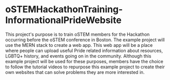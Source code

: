 # oSTEMHackathonTraining-InformationalPrideWebsite
This project's purpose is to train oSTEM members for the Hackathon occurring before the oSTEM conference in Boston. The example project will use the MERN stack to create a web app. This web app will be a place where people can upload useful Pride related information about resources, LGBTQ+ history, and events going on in the community. Although this example project will be used for these purposes, members have the choice to follow the tutorial videos to repurpose this example project to create their own websites that can solve problems they are more interested in. 
